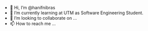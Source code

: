 - 👋 Hi, I’m @hanifnibras
- 🌱 I’m currently learning at UTM as Software Engineering Student.
- 💞️ I’m looking to collaborate on ...
- 📫 How to reach me ...

<!---
hanifnibras/hanifnibras is a ✨ special ✨ repository because its `README.md` (this file) appears on your GitHub profile.
You can click the Preview link to take a look at your changes.
--->

